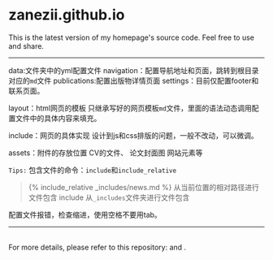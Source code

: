 # zanezii.github.io

This is the latest version of my homepage's source code. Feel free to use and share.

----
data:文件夹中的yml配置文件
    navigation：配置导航地址和页面，跳转到根目录对应的`md`文件
    publications:配置出版物详情页面
    settings：目前仅配置footer和联系页面。

layout：html网页的模板
    只继承写好的网页模板`md`文件，里面的语法动态调用配置文件中的具体内容来填充。

include：网页的具体实现
    设计到js和css排版的问题，一般不改动，可以微调。

assets：附件的存放位置
    CV的文件、
    论文封面图
    网站元素等

`Tips:`
包含文件的命令：`include`和`include_relative`
> {% include_relative _includes/news.md %}  从当前位置的相对路径进行文件包含
> include 从`_includes`文件夹进行文件包含

配置文件报错，检查缩进，使用空格不要用tab。


----
<br />
For more details, please refer to this repository: <https://github.com/yaoyao-liu/minimal-light> and <https://jekyll-themes.com/LeNPaul/academic>.

